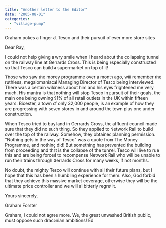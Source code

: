 ```yaml
---
title: "Another letter to the Editor"
date: "2005-08-01"
categories: 
  - "village-pump"
---
```


Graham pokes a finger at Tesco and their pursuit of ever more store sites

Dear Ray,

I could not help giving a wry smile when I heard about the collapsing tunnel on the railway line at Gerrards Cross. This is being especially constructed so that Tesco can build a supermarket on top of it!

Those who saw the money programme over a month ago, will remember the ruthless, megalomaniacal Managing Director of Tesco being interviewed. There was a certain wildness about him and his eyes frightened me very much. His mantra is that nothing will stop Tesco in pursuit of their goals, the main one being owning 91% of all retail outlets in the UK within fifteen years. Bicester, a town of only 32,000 people, is an example of how they are progressing with seven stores in and around the town plus one under construction.

When Tesco tried to buy land in Gerrards Cross, the affluent council made sure that they did no such thing. So they applied to Network Rail to build over the top of the railway. Somehow, they obtained planning permission. "Nothing gets in the way of Tesco" was a quote from The Money Programme, and nothing did! But something has prevented the building from proceeding and that is the collapse of the tunnel. Tesco will live to rue this and are being forced to recompense Network Rail who will be unable to run their trains through Gerrards Cross for many weeks, if not months.

No doubt, the mighty Tesco will continue with all their future plans, but I hope that this has been a humbling experience for them. Also, God forbid that they achieve this massive market coverage, otherwise they will be the ultimate price controller and we will al bitterly regret it.

Yours sincerely,

Graham Forster

Graham, I could not agree more. We, the great unwashed British public, must oppose such draconian ambitions! Ed
